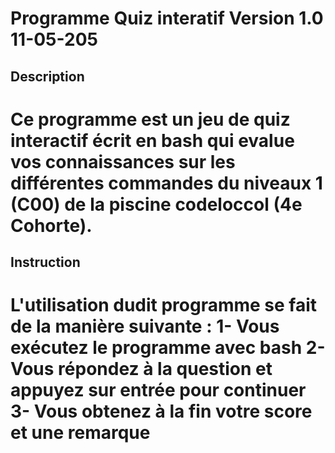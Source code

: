 Programme Quiz interatif Version 1.0 11-05-205
========================================================
Description
--------------------------------------------------------
Ce programme est un jeu de quiz interactif écrit en bash qui
evalue vos connaissances sur les différentes commandes du niveaux 1 (C00)
de la piscine codeloccol (4e Cohorte).
=========================================================
Instruction
---------------------------------------------------------
L'utilisation dudit programme se fait de la manière suivante :
1- Vous exécutez le programme avec bash
2- Vous répondez à la question et appuyez sur entrée pour continuer
3- Vous obtenez à la fin votre score et une remarque
=========================================================
